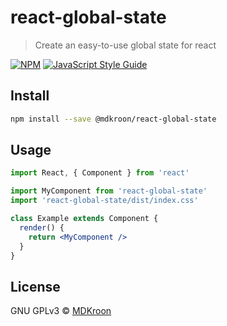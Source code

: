 # react-global-state

> Create an easy-to-use global state for react

[![NPM](https://img.shields.io/npm/v/@mdkroon/react-global-state.svg)](https://www.npmjs.com/package/@mdkroon/react-global-state) [![JavaScript Style Guide](https://img.shields.io/badge/code_style-standard-brightgreen.svg)](https://standardjs.com)

## Install

```bash
npm install --save @mdkroon/react-global-state
```

## Usage

```jsx
import React, { Component } from 'react'

import MyComponent from 'react-global-state'
import 'react-global-state/dist/index.css'

class Example extends Component {
  render() {
    return <MyComponent />
  }
}
```

## License

GNU GPLv3 © [MDKroon](https://github.com/MDKroon)
